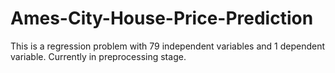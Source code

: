 # Ames-City-House-Price-Prediction
This is a regression problem with 79 independent variables and 1 dependent variable. Currently in preprocessing stage.
